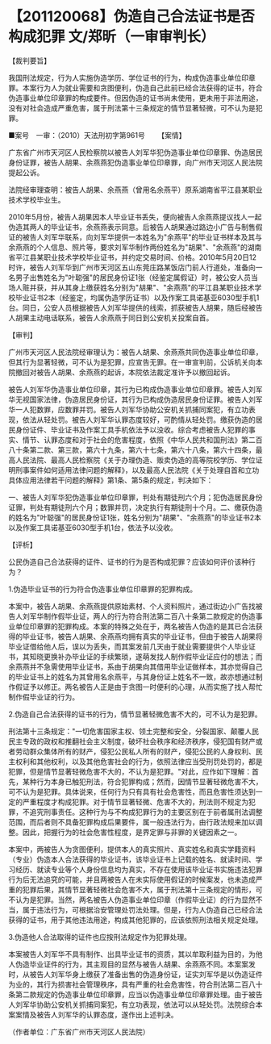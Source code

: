 # 【201120068】伪造自己合法证书是否构成犯罪 文/郑昕（一审审判长）

【裁判要旨】

我国刑法规定，行为人实施伪造学历、学位证书的行为，构成伪造事业单位印章罪。本案行为人为就业需要和贪图便利，伪造自己此前已经合法获得的证书，符合伪造事业单位印章罪的构成要件。但因伪造的证书尚未使用，更未用于非法用途，没有对社会造成严重危害，属于刑法第十三条规定的情节显著轻微，可不认为是犯罪。

■案号　一审：（2010）天法刑初字第961号 　　【案情】

广东省广州市天河区人民检察院以被告人刘军华犯伪造事业单位印章罪、伪造居民身份证罪，被告人胡果、余燕燕犯伪造事业单位印章罪，向广州市天河区人民法院提起公诉。

法院经审理查明：被告人胡果、余燕燕（曾用名余燕平）原系湖南省平江县某职业技术学校毕业生。

2010年5月份，被告人胡果因本人毕业证书丢失，便向被告人余燕燕提议找人一起伪造其两人的毕业证书，余燕燕表示同意。后被告人胡果通过路边小广告与制售假证的被告人刘军华联系，向刘军华提供一本姓名为"余燕平"的毕业证书样本及其与余燕燕的个人信息、照片等，要求刘军华制作两份姓名为"胡果"、"余燕燕"的湖南省平江县某职业技术学校毕业证书，并约定交易时间、价格。2010年5月20日12时许，被告人刘军华到广州市天河区五山东莞庄路某饭店门前人行道处，准备向一名男子出售姓名为"叶聪强"的居民身份证1张（经鉴定属假证）时，被公安人员当场人赃并获，并从其身上缴获姓名分别为"胡果"、"余燕燕"的平江县某职业技术学校毕业证书2本（经鉴定，均属伪造学历证书）以及作案工具诺基亚6030型手机1台。同日，公安人员根据被告人刘军华提供的线索，抓获被告人胡果，随后经被告人胡果主动电话联系，被告人余燕燕于同日到公安机关投案自首。

【审判】

广州市天河区人民法院经审理认为：被告人胡果、余燕燕共同伪造事业单位印章，但其行为显著轻微，可不认为是犯罪，应宣告无罪。在一审宣判前，公诉机关向本院撤回对被告人胡果、余燕燕的起诉，本院依法裁定准许予以撤回起诉。

被告人刘军华伪造事业单位印章，其行为已构成伪造事业单位印章罪。被告人刘军华无视国家法律，伪造居民身份证，其行为已构成伪造居民身份证罪。被告人刘军华一人犯数罪，应数罪并罚。被告人刘军华协助公安机关抓捕同案犯，有立功表现，依法从轻处罚。被告人刘军华认罪态度较好，可酌情从轻处罚。缴获伪造的居民身份证件、毕业证书及作案工具手机依法予以没收。综合考虑被告人犯罪的事实、情节、认罪态度和对于社会的危害程度，依照《中华人民共和国刑法》第二百八十条第二款、第三款，第六十九条，第六十七条，第六十八条，第六十四条，最高人民法院、最高人民检察院《关于办理伪造、贩卖伪造的高等院校学历、学位证明刑事案件如何适用法律问题的解释》，以及最高人民法院《关于处理自首和立功具体应用法律若干问题的解释》第1条、第5条的规定，判决如下：

一、被告人刘军华犯伪造事业单位印章罪，判处有期徒刑六个月；犯伪造居民身份证罪，判处有期徒刑六个月；数罪并罚，决定执行有期徒刑十个月。二、缴获伪造的姓名为"叶聪强"的居民身份证1张，姓名分别为"胡果"、"余燕燕"的毕业证书2本以及作案工具诺基亚6030型手机1台，依法予以没收。

【评析】

公民伪造自己合法获得的证件、证书的行为是否构成犯罪？应该如何评价该种行为？

1.伪造毕业证书的行为符合伪造事业单位印章罪的犯罪构成。

本案中，被告人胡果、余燕燕提供原始素材、个人资料照片，通过街边小广告找被告人刘军华制作假毕业证，两人的行为符合刑法第二百八十条第二款规定的伪造事业单位印章罪的犯罪构成。本案的特殊之处在于，两名被告人伪造的是其已合法获得的毕业证书，被告人胡果、余燕燕均拥有真实的毕业证书，但由于被告人胡果将毕业证借给他人后，误以为丢失，而其案发前几天由于就业需要提供个人毕业证书，其知晓更换补办毕业证的手续繁琐，遂萌发找人制作假毕业证应付的想法；而余燕燕并不急需使用毕业证书，系由于胡果向其借用毕业证做样本，其亦觉得自己的毕业证书上的姓名为其曾用名余燕平，与其身份证上姓名不一致，故亦想通过制作假证予以修正。两名被告人正是由于贪图一时便利的心理，从而实施了找人帮忙制作假毕业证的行为。

2.伪造自己合法获得的证书的行为，情节显著轻微危害不大的，可不认为是犯罪。

刑法第十三条规定："一切危害国家主权、领土完整和安全，分裂国家、颠覆人民民主专政的政权和推翻社会主义制度，破坏社会秩序和经济秩序，侵犯国有财产或者劳动群众集体所有的财产，侵犯公民私人所有的财产，侵犯公民的人身权利、民主权利和其他权利，以及其他危害社会的行为，依照法律应当受刑罚处罚的，都是犯罪，但是情节显著轻微危害不大的，不认为是犯罪。"对此，应作如下理解：首先，某种行为本身已触犯刑法，符合犯罪构成；然而，因情节显著轻微危害不大，可不认为是犯罪。具体说来，任何行为只有具有社会危害性，而且危害性须达到一定的严重程度才构成犯罪。对于情节显著轻微、危害不大的，刑法则不规定为犯罪，不追究刑事责任。这种行为与不构成犯罪行为的主要区别在于前者属刑法调整范围，而后者则不具备犯罪构成后果要件，属一般违法行为，由行政法规来加以调整。因此，把握行为的社会危害性程度，是界定罪与非罪的关键因素之一。

本案中，两被告人为贪图便利，提供本人的真实照片、真实姓名和真实学籍资料（专业）伪造本人合法获得的毕业证书，该毕业证书上记载的姓名、就读时间、学习经历、就读专业等个人身份信息均为真实，不存在使用该毕业证书实施违法犯罪行为后无法追究的可能，并且两被告人在未实际使用假证的时候案发，也未造成严重的犯罪后果，其情节显著轻微社会危害不大，属于刑法第十三条规定的情形，可不认为是犯罪。当然，两名被告人伪造事业单位印章（作假毕业证）的行为显然不当，属于违法行为，可根据治安管理处罚法处理。但是，行为人伪造自己已经合法获得的证书，用于其他违法用途，构成其他犯罪的，应该依照刑法相关规定处理。

3.伪造他人合法取得的证件也应按刑法规定作为犯罪处理。

本案被告人刘军华不具有制作、出具毕业证书的资质，其以牟取利益为目的，为他人伪造毕业证件的行为，其主观目的显然与被告人胡果、余燕燕不同。本案案发时，从被告人刘军华身上缴获了准备出售的伪造身份证，证实刘军华是以伪造证件为业的，其行为损害社会管理秩序，具有严重的社会危害性，符合刑法第二百八十条第二款规定的伪造事业单位印章罪，应当以伪造事业单位印章罪处理。由于被告人刘军华协助公安机关抓捕同案犯，有立功表现，依法可以从轻处罚。法院综合本案案情及被告人刘军华的认罪态度，遂作出上述判决。

（作者单位：广东省广州市天河区人民法院）